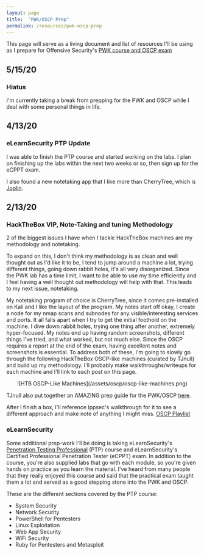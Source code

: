 ```yaml
---
layout: page
title:  "PWK/OSCP Prep"
permalink: /resources/pwk-oscp-prep
---
```


This page will serve as a living document and list of resources I'll be using as I prepare for Offensive Security's [PWK course and OSCP exam](https://www.offensive-security.com/pwk-oscp/)

## 5/15/20

### Hiatus

I'm currently taking a break from prepping for the PWK and OSCP while I deal with some personal things in life.

## 4/13/20

### eLearnSecurity PTP Update

I was able to finish the PTP course and started working on the labs. I plan on finishing up the labs within the next two weeks or so, then sign up for the eCPPT exam.

I also found a new notetaking app that I like more than CherryTree, which is [Joplin](https://joplinapp.org/).

## 2/13/20

### HackTheBox VIP, Note-Taking and tuning Methodology

2 of the biggest issues I have when I tackle HackTheBox machines are my methodology and notetaking.

To expand on this, I don't think my methodology is as clean and well thought out as I'd like it to be, I tend to jump around a machine a lot, trying different things, going down rabbit holes, it's all very disorganized. Since the PWK lab has a time limit, I want to be able to use my time efficiently and I feel having a well thought out methodology will help with that. This leads to my next issue, notetaking.

My notetaking program of choice is CherryTree, since it comes pre-installed on Kali and I like the layout of the program. My notes start off okay, I create a node for my nmap scans and subnodes for any visible/interesting services and ports. It all falls apart when I try to get the initial foothold on the machine. I dive down rabbit holes, trying one thing after another, extremely hyper-focused. My notes end up having random screenshots, different things I've tried, and what worked, but not much else. Since the OSCP requires a report at the end of the exam, having excellent notes and screenshots is essential. To address both of these, I'm going to slowly go through the following HackTheBox OSCP-like machines (curated by TJnull) and build up my methodology. I'll probably make walkthroughs/writeups for each machine and I'll link to each post on this page.

<p align="center" markdown="1">
![HTB OSCP-Like Machines](/assets/oscp/oscp-like-machines.png)
</p>

TJnull also put together an AMAZING prep guide for the PWK/OSCP [here](https://www.netsecfocus.com/oscp/2019/03/29/The_Journey_to_Try_Harder-_TJNulls_Preparation_Guide_for_PWK_OSCP.html).

After I finish a box, I'll reference Ippsec's walkthrough for it to see a different approach and make note of anything I might miss. [OSCP Playlist](https://www.youtube.com/watch?v=2DqdPcbYcy8&list=PLidcsTyj9JXK-fnabFLVEvHinQ14Jy5tf)

### eLearnSecurity

Some additional prep-work I'll be doing is taking eLearnSecurity's [Penetration Testing Professional](https://www.elearnsecurity.com/course/penetration_testing/) (PTP) course and eLearnSecurity's Certified Professional Penetration Tester (eCPPT) exam. In addition to the course, you're also supplied labs that go with each module, so you're given hands on practice as you learn the material. I've heard from many people that they really enjoyed this course and said that the practical exam taught them a lot and served as a good stepping stone into the PWK and OSCP.

These are the different sections covered by the PTP course:

- System Security
- Network Security
- PowerShell for Pentesters
- Linux Exploitation
- Web App Security
- WiFi Security
- Ruby for Pentesters and Metasploit
